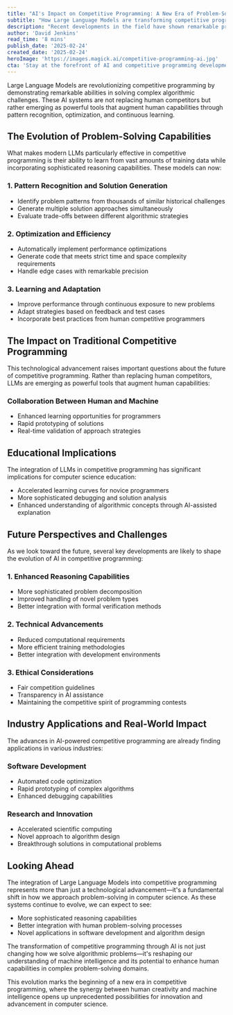 ```yaml
---
title: "AI's Impact on Competitive Programming: A New Era of Problem-Solving"
subtitle: "How Large Language Models are transforming competitive programming and software development"
description: "Recent developments in the field have shown remarkable progress. Large Language Models have demonstrated the ability to solve complex algorithmic challenges that typically appear in prestigious programming competitions."
author: 'David Jenkins'
read_time: '8 mins'
publish_date: '2025-02-24'
created_date: '2025-02-24'
heroImage: 'https://images.magick.ai/competitive-programming-ai.jpg'
cta: 'Stay at the forefront of AI and competitive programming developments - follow us on LinkedIn for regular insights into how artificial intelligence is transforming the software development landscape.'
---
```


Large Language Models are revolutionizing competitive programming by demonstrating remarkable abilities in solving complex algorithmic challenges. These AI systems are not replacing human competitors but rather emerging as powerful tools that augment human capabilities through pattern recognition, optimization, and continuous learning.

## The Evolution of Problem-Solving Capabilities

What makes modern LLMs particularly effective in competitive programming is their ability to learn from vast amounts of training data while incorporating sophisticated reasoning capabilities. These models can now:

### 1. Pattern Recognition and Solution Generation
- Identify problem patterns from thousands of similar historical challenges
- Generate multiple solution approaches simultaneously
- Evaluate trade-offs between different algorithmic strategies

### 2. Optimization and Efficiency
- Automatically implement performance optimizations
- Generate code that meets strict time and space complexity requirements
- Handle edge cases with remarkable precision

### 3. Learning and Adaptation
- Improve performance through continuous exposure to new problems
- Adapt strategies based on feedback and test cases
- Incorporate best practices from human competitive programmers

## The Impact on Traditional Competitive Programming

This technological advancement raises important questions about the future of competitive programming. Rather than replacing human competitors, LLMs are emerging as powerful tools that augment human capabilities:

### Collaboration Between Human and Machine
- Enhanced learning opportunities for programmers
- Rapid prototyping of solutions
- Real-time validation of approach strategies

## Educational Implications

The integration of LLMs in competitive programming has significant implications for computer science education:

- Accelerated learning curves for novice programmers
- More sophisticated debugging and solution analysis
- Enhanced understanding of algorithmic concepts through AI-assisted explanation

## Future Perspectives and Challenges

As we look toward the future, several key developments are likely to shape the evolution of AI in competitive programming:

### 1. Enhanced Reasoning Capabilities
- More sophisticated problem decomposition
- Improved handling of novel problem types
- Better integration with formal verification methods

### 2. Technical Advancements
- Reduced computational requirements
- More efficient training methodologies
- Better integration with development environments

### 3. Ethical Considerations
- Fair competition guidelines
- Transparency in AI assistance
- Maintaining the competitive spirit of programming contests

## Industry Applications and Real-World Impact

The advances in AI-powered competitive programming are already finding applications in various industries:

### Software Development
- Automated code optimization
- Rapid prototyping of complex algorithms
- Enhanced debugging capabilities

### Research and Innovation
- Accelerated scientific computing
- Novel approach to algorithm design
- Breakthrough solutions in computational problems

## Looking Ahead

The integration of Large Language Models into competitive programming represents more than just a technological advancement—it's a fundamental shift in how we approach problem-solving in computer science. As these systems continue to evolve, we can expect to see:

- More sophisticated reasoning capabilities
- Better integration with human problem-solving processes
- Novel applications in software development and algorithm design

The transformation of competitive programming through AI is not just changing how we solve algorithmic problems—it's reshaping our understanding of machine intelligence and its potential to enhance human capabilities in complex problem-solving domains.

This evolution marks the beginning of a new era in competitive programming, where the synergy between human creativity and machine intelligence opens up unprecedented possibilities for innovation and advancement in computer science.